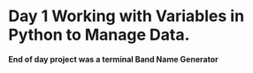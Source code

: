# Day 1 Working with Variables in Python to Manage Data.

**End of day project was a terminal Band Name Generator**
